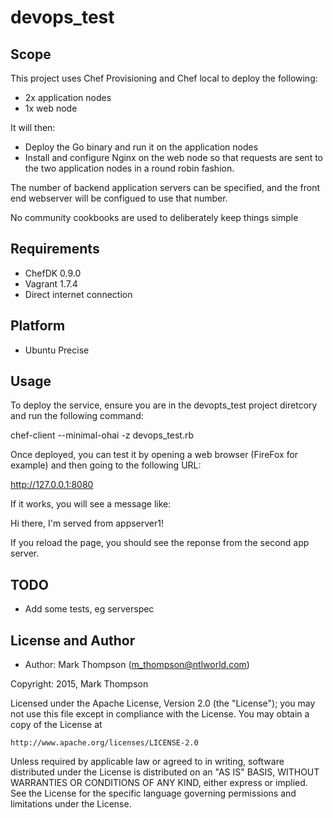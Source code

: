 # devops_test

## Scope
This project uses Chef Provisioning and Chef local to deploy the following:
- 2x application nodes
- 1x web node

It will then:
- Deploy the Go binary and run it on the application nodes
- Install and configure Nginx on the web node so that requests are sent to the two application nodes in a round robin fashion.

The number of backend application servers can be specified, and the front
end webserver will be configued to use that number.

No community cookbooks are used to deliberately keep things simple

## Requirements
* ChefDK 0.9.0
* Vagrant 1.7.4
* Direct internet connection

## Platform
* Ubuntu Precise

## Usage
To deploy the service, ensure you are in the devopts_test project diretcory
and run the following command:

chef-client --minimal-ohai -z devops_test.rb

Once deployed, you can test it by opening a web browser (FireFox for example)
and then going to the following URL:

http://127.0.0.1:8080

If it works, you will see a message like:

Hi there, I'm served from appserver1!

If you reload the page, you should see the reponse from the second app server.

## TODO

- Add some tests, eg serverspec

## License and Author

* Author: Mark Thompson (<m_thompson@ntlworld.com>)

Copyright: 2015, Mark Thompson

Licensed under the Apache License, Version 2.0 (the "License");
you may not use this file except in compliance with the License.
You may obtain a copy of the License at

    http://www.apache.org/licenses/LICENSE-2.0

Unless required by applicable law or agreed to in writing, software
distributed under the License is distributed on an "AS IS" BASIS,
WITHOUT WARRANTIES OR CONDITIONS OF ANY KIND, either express or implied.
See the License for the specific language governing permissions and
limitations under the License.
